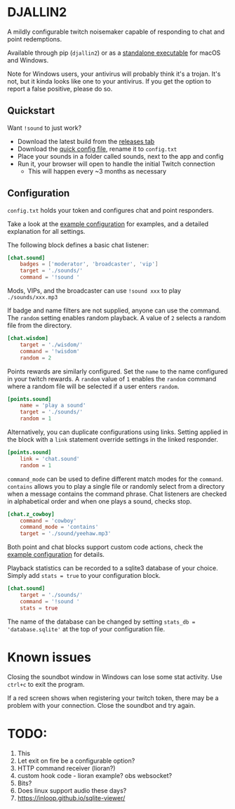# DJALLIN2

A mildly configurable twitch noisemaker capable of responding to chat and point redemptions.

Available through pip (`djallin2`) or as a [standalone executable](https://github.com/vilhelmen/djallin2/releases) for macOS and Windows.

Note for Windows users, your antivirus will probably think it's a trojan.
It's not, but it kinda looks like one to your antivirus.
If you get the option to report a false positive, please do so.

## Quickstart

Want `!sound` to just work?
* Download the latest build from the [releases tab](https://github.com/vilhelmen/djallin2/releases)
* Download the [quick config file](./quick_config.txt), rename it to `config.txt`
* Place your sounds in a folder called sounds, next to the app and config
* Run it, your browser will open to handle the initial Twitch connection
    * This will happen every ~3 months as necessary

## Configuration

`config.txt` holds your token and configures chat and point responders.

Take a look at the [example configuration](./example_config.txt) for examples, and a detailed explanation for all settings.

The following block defines a basic chat listener:

```toml
[chat.sound]
    badges = ['moderator', 'broadcaster', 'vip']
    target = './sounds/'
    command = '!sound '
```

Mods, VIPs, and the broadcaster can use `!sound xxx` to play `./sounds/xxx.mp3`

If badge and name filters are not supplied, anyone can use the command.
The `random` setting enables random playback.
A value of `2` selects a random file from the directory.
```toml
[chat.wisdom]
    target = './wisdom/'
    command = '!wisdom'
    random = 2
```

Points rewards are similarly configured.
Set the `name` to the name configured in your twitch rewards.
A `random` value of `1` enables the `random` command where a random file will be selected if a user enters `random`.
```toml
[points.sound]
    name = 'play a sound'
    target = './sounds/'
    random = 1
```

Alternatively, you can duplicate configurations using links.
Setting applied in the block with a `link` statement override settings in the linked responder. 
```toml
[points.sound]
    link = 'chat.sound'
    random = 1
```

`command_mode` can be used to define different match modes for the `command`.
`contains` allows you to play a single file or randomly select from a directory when a message contains the command phrase.
Chat listeners are checked in alphabetical order and when one plays a sound, checks stop.
```toml
[chat.z_cowboy]
    command = 'cowboy'
    command_mode = 'contains'
    target = './sound/yeehaw.mp3'
```

Both point and chat blocks support custom code actions, check the [example configuration](./example_config.txt) for details.

Playback statistics can be recorded to a sqlite3 database of your choice.
Simply add `stats = true` to your configuration block.
```toml
[chat.sound]
    target = './sounds/'
    command = '!sound '
    stats = true
```

The name of the database can be changed by setting `stats_db = 'database.sqlite'` at the top of your configuration file.

# Known issues

Closing the soundbot window in Windows can lose some stat activity.
Use `ctrl+c` to exit the program.

If a red screen shows when registering your twitch token, there may be a problem with your connection.
Close the soundbot and try again.


# TODO:
1. This
1. Let exit on fire be a configurable option?
1. HTTP command receiver (lioran?)
1. custom hook code - lioran example? obs websocket?
1. Bits?
1. Does linux support audio these days?
1. https://inloop.github.io/sqlite-viewer/
